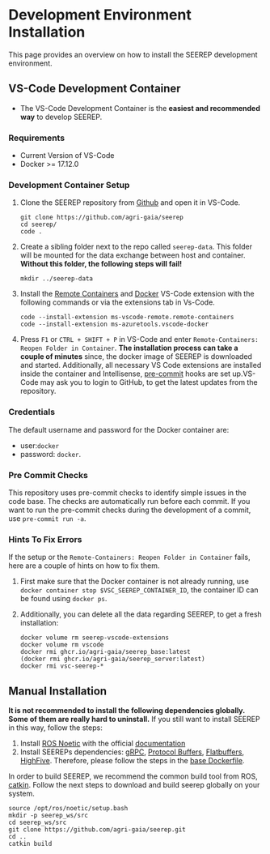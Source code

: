 # Development Environment Installation

This page provides an overview on how to install the SEEREP development environment.

## VS-Code Development Container

- The VS-Code Development Container is the **easiest and recommended way** to develop
  SEEREP.

### Requirements

- Current Version of VS-Code
- Docker >= 17.12.0

### Development Container Setup

1. Clone the SEEREP repository from
   [Github](https://github.com/agri-gaia/seerep) and open it in VS-Code.

      ```
      git clone https://github.com/agri-gaia/seerep
      cd seerep/
      code .
      ```

2. Create a sibling folder next to the repo called `seerep-data`. This folder
   will be mounted for the data exchange between host and container. **Without
   this folder, the following steps will fail!**

      ```
      mkdir ../seerep-data
      ```

3. Install the [Remote
   Containers](https://marketplace.visualstudio.com/items?itemName=ms-vscode-remote.remote-containers)
   and
   [Docker](https://marketplace.visualstudio.com/items?itemName=ms-azuretools.vscode-docker)
   VS-Code extension with the following commands or via the extensions tab in Vs-Code.

      ```
      code --install-extension ms-vscode-remote.remote-containers
      code --install-extension ms-azuretools.vscode-docker
      ```

4. Press `F1` or `CTRL + SHIFT + P` in VS-Code and enter `Remote-Containers:
   Reopen Folder in Container`. **The installation process can take a couple of
   minutes** since, the docker image of SEEREP is downloaded and started.
   Additionally, all necessary VS Code extensions are installed inside the
   container and Intellisense, [pre-commit](#pre-commit-checks) hooks are
   set up.VS-Code may ask you to login to GitHub, to get the latest
   updates from the repository.

### Credentials

The default username and password for the Docker container are:

- user:`docker`
- password: `docker`.

### Pre Commit Checks

This repository uses pre-commit checks to identify simple issues in the code
base. The checks are automatically run before each commit. If you want to run
the pre-commit checks during the development of a commit, use `pre-commit run
-a`.

### Hints To Fix Errors

If the setup or the `Remote-Containers: Reopen Folder in Container` fails, here
are a couple of hints on how to fix them.

1. First make sure that the Docker container is not already running, use `docker
   container stop $VSC_SEEREP_CONTAINER_ID`, the container ID can be found using
   `docker ps`.

2. Additionally, you can delete all the data regarding SEEREP, to get a fresh
   installation:

      ```
      docker volume rm seerep-vscode-extensions
      docker volume rm vscode
      docker rmi ghcr.io/agri-gaia/seerep_base:latest
      (docker rmi ghcr.io/agri-gaia/seerep_server:latest)
      docker rmi vsc-seerep-*
      ```

## Manual Installation

**It is not recommended to install the following dependencies globally. Some of
them are really hard to uninstall.** If you still want to install SEEREP in this
way, follow the steps:

1. Install [ROS Noetic](https://wiki.ros.org/noetic) with the official
   [documentation](http://wiki.ros.org/noetic/Installation)
2. Install SEEREPs dependencies:
   [gRPC](https://grpc.io/docs/what-is-grpc/introduction/), [Protocol
   Buffers](https://developers.google.com/protocol-buffers),
   [Flatbuffers](https://google.github.io/flatbuffers/),
   [HighFive](https://github.com/BlueBrain/HighFive).
   Therefore, please follow the steps in the [base
   Dockerfile](https://github.com/agri-gaia/seerep/blob/main/docker/base/Dockerfile).

In order to build SEEREP, we recommend the common build tool from ROS,
[catkin](https://catkin-tools.readthedocs.io/en/latest/verbs/catkin_build.html).
Follow the next steps to download and build seerep globally on your system.

```
source /opt/ros/noetic/setup.bash
mkdir -p seerep_ws/src
cd seerep_ws/src
git clone https://github.com/agri-gaia/seerep.git
cd ..
catkin build
```
